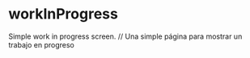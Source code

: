 # workInProgress
Simple work in progress screen. // Una simple página para mostrar un trabajo en progreso
